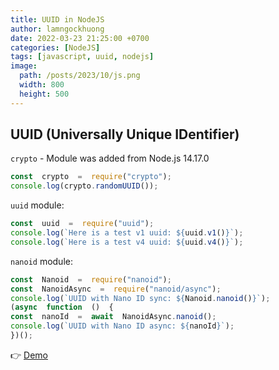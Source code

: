 ```yaml
---
title: UUID in NodeJS
author: lamngockhuong
date: 2022-03-23 21:25:00 +0700
categories: [NodeJS]
tags: [javascript, uuid, nodejs]
image:
  path: /posts/2023/10/js.png
  width: 800
  height: 500
---
```

## UUID (Universally Unique IDentifier)

`crypto` - Module was added from Node.js 14.17.0

```javascript
const  crypto  =  require("crypto");
console.log(crypto.randomUUID());
```

`uuid` module:

```javascript
const  uuid  =  require("uuid");
console.log(`Here is a test v1 uuid: ${uuid.v1()}`);
console.log(`Here is a test v4 uuid: ${uuid.v4()}`);
```

`nanoid` module:

```javascript
const  Nanoid  =  require("nanoid");
const  NanoidAsync  =  require("nanoid/async");
console.log(`UUID with Nano ID sync: ${Nanoid.nanoid()}`);
(async  function  ()  {
const  nanoId  =  await  NanoidAsync.nanoid();
console.log(`UUID with Nano ID async: ${nanoId}`);
})();
```

👉 [Demo](https://codesandbox.io/s/lamngockhuong-nodejs-o9jipq?file=/uuid.js)
